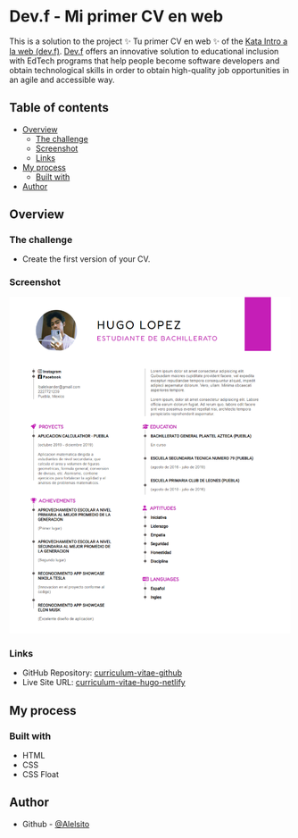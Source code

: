 # Dev.f - Mi primer CV en web

This is a solution to the project ✨ Tu primer CV en web ✨ of the [Kata Intro a la web (dev.f)](https://www.devf.la/master/encoding/mx).
[Dev.f](https://www.devf.la/) offers an innovative solution to educational inclusion with EdTech programs that help people become software developers and obtain technological skills in order to obtain high-quality job opportunities in an agile and accessible way. 

## Table of contents

- [Overview](#overview)
  - [The challenge](#the-challenge)
  - [Screenshot](#screenshot)
  - [Links](#links)
- [My process](#my-process)
  - [Built with](#built-with)
- [Author](#author)

## Overview

### The challenge

- Create the first version of your CV.

### Screenshot

![](./assets/screenshot/MiCV.png)

### Links

- GitHub Repository: [curriculum-vitae-github](https://github.com/Alelsito/curriculum-vitae)
- Live Site URL: [curriculum-vitae-hugo-netlify](https://curriculum-vitae-hugo.netlify.app/)

## My process

### Built with

- HTML
- CSS
- CSS Float

## Author

- Github - [@Alelsito](https://github.com/Alelsito)
